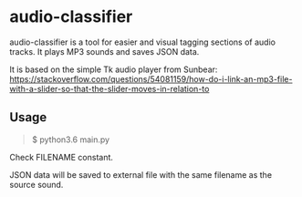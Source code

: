 # audio-classifier

audio-classifier is a tool for easier and visual tagging sections of audio tracks. 
It plays MP3 sounds and saves JSON data.

It is based on the simple Tk audio player from Sunbear: https://stackoverflow.com/questions/54081159/how-do-i-link-an-mp3-file-with-a-slider-so-that-the-slider-moves-in-relation-to

## Usage
> $ python3.6 main.py

Check FILENAME constant. 

JSON data will be saved to external file with the same filename as the source sound.